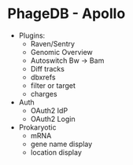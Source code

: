 # PhageDB - Apollo

- Plugins:
    - Raven/Sentry
    - Genomic Overview
    - Autoswitch Bw -> Bam
    - Diff tracks
    - dbxrefs
    - filter or target
    - charges
- Auth
    - OAuth2 IdP
    - OAuth2 Login
- Prokaryotic
    - mRNA
    - gene name display
    - location display
